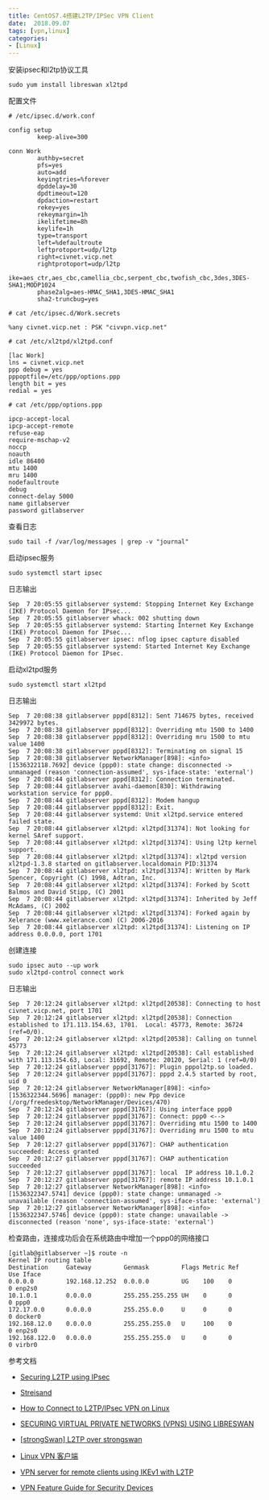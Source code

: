 ```yaml
---
title: CentOS7.4搭建L2TP/IPSec VPN Client
date:  2018.09.07
tags: [vpn,linux]
categories: 
- [Linux]
---
```


安装ipsec和l2tp协议工具

```shell
sudo yum install libreswan xl2tpd
```

配置文件

```shell
# /etc/ipsec.d/work.conf

config setup
        keep-alive=300

conn Work
        authby=secret
        pfs=yes
        auto=add
        keyingtries=%forever
        dpddelay=30
        dpdtimeout=120
        dpdaction=restart
        rekey=yes
        rekeymargin=1h
        ikelifetime=8h
        keylife=1h
        type=transport
        left=%defaultroute
        leftprotoport=udp/l2tp
        right=civnet.vicp.net
        rightprotoport=udp/l2tp
        ike=aes_ctr,aes_cbc,camellia_cbc,serpent_cbc,twofish_cbc,3des,3DES-SHA1;MODP1024
        phase2alg=aes-HMAC_SHA1,3DES-HMAC_SHA1
        sha2-truncbug=yes
```

<!--more-->

```shell
# cat /etc/ipsec.d/Work.secrets

%any civnet.vicp.net : PSK "civvpn.vicp.net"
```

```shell
# cat /etc/xl2tpd/xl2tpd.conf

[lac Work]
lns = civnet.vicp.net
ppp debug = yes
pppoptfile=/etc/ppp/options.ppp
length bit = yes
redial = yes
```

```shell
# cat /etc/ppp/options.ppp

ipcp-accept-local
ipcp-accept-remote
refuse-eap
require-mschap-v2
noccp
noauth
idle 86400
mtu 1400
mru 1400
nodefaultroute
debug
connect-delay 5000
name gitlabserver
password gitlabserver
```

查看日志

```shell
sudo tail -f /var/log/messages | grep -v "journal"
```

启动ipsec服务

```shell
sudo systemctl start ipsec
```

日志输出

```shell
Sep  7 20:05:55 gitlabserver systemd: Stopping Internet Key Exchange (IKE) Protocol Daemon for IPsec...
Sep  7 20:05:55 gitlabserver whack: 002 shutting down
Sep  7 20:05:55 gitlabserver systemd: Starting Internet Key Exchange (IKE) Protocol Daemon for IPsec...
Sep  7 20:05:55 gitlabserver ipsec: nflog ipsec capture disabled
Sep  7 20:05:55 gitlabserver systemd: Started Internet Key Exchange (IKE) Protocol Daemon for IPsec.
```

启动xl2tpd服务

```shell
sudo systemctl start xl2tpd
```

日志输出

```shell
Sep  7 20:08:38 gitlabserver pppd[8312]: Sent 714675 bytes, received 3429972 bytes.
Sep  7 20:08:38 gitlabserver pppd[8312]: Overriding mtu 1500 to 1400
Sep  7 20:08:38 gitlabserver pppd[8312]: Overriding mru 1500 to mtu value 1400
Sep  7 20:08:38 gitlabserver pppd[8312]: Terminating on signal 15
Sep  7 20:08:38 gitlabserver NetworkManager[898]: <info>  [1536322118.7692] device (ppp0): state change: disconnected -> unmanaged (reason 'connection-assumed', sys-iface-state: 'external')
Sep  7 20:08:44 gitlabserver pppd[8312]: Connection terminated.
Sep  7 20:08:44 gitlabserver avahi-daemon[830]: Withdrawing workstation service for ppp0.
Sep  7 20:08:44 gitlabserver pppd[8312]: Modem hangup
Sep  7 20:08:44 gitlabserver pppd[8312]: Exit.
Sep  7 20:08:44 gitlabserver systemd: Unit xl2tpd.service entered failed state.
Sep  7 20:08:44 gitlabserver xl2tpd: xl2tpd[31374]: Not looking for kernel SAref support.
Sep  7 20:08:44 gitlabserver xl2tpd: xl2tpd[31374]: Using l2tp kernel support.
Sep  7 20:08:44 gitlabserver xl2tpd: xl2tpd[31374]: xl2tpd version xl2tpd-1.3.8 started on gitlabserver.localdomain PID:31374
Sep  7 20:08:44 gitlabserver xl2tpd: xl2tpd[31374]: Written by Mark Spencer, Copyright (C) 1998, Adtran, Inc.
Sep  7 20:08:44 gitlabserver xl2tpd: xl2tpd[31374]: Forked by Scott Balmos and David Stipp, (C) 2001
Sep  7 20:08:44 gitlabserver xl2tpd: xl2tpd[31374]: Inherited by Jeff McAdams, (C) 2002
Sep  7 20:08:44 gitlabserver xl2tpd: xl2tpd[31374]: Forked again by Xelerance (www.xelerance.com) (C) 2006-2016
Sep  7 20:08:44 gitlabserver xl2tpd: xl2tpd[31374]: Listening on IP address 0.0.0.0, port 1701
```

创建连接

```shell
sudo ipsec auto --up work
sudo xl2tpd-control connect work
```

日志输出

```shell
Sep  7 20:12:24 gitlabserver xl2tpd: xl2tpd[20538]: Connecting to host civnet.vicp.net, port 1701
Sep  7 20:12:24 gitlabserver xl2tpd: xl2tpd[20538]: Connection established to 171.113.154.63, 1701.  Local: 45773, Remote: 36724 (ref=0/0).
Sep  7 20:12:24 gitlabserver xl2tpd: xl2tpd[20538]: Calling on tunnel 45773
Sep  7 20:12:24 gitlabserver xl2tpd: xl2tpd[20538]: Call established with 171.113.154.63, Local: 31692, Remote: 20120, Serial: 1 (ref=0/0)
Sep  7 20:12:24 gitlabserver pppd[31767]: Plugin pppol2tp.so loaded.
Sep  7 20:12:24 gitlabserver pppd[31767]: pppd 2.4.5 started by root, uid 0
Sep  7 20:12:24 gitlabserver NetworkManager[898]: <info>  [1536322344.5696] manager: (ppp0): new Ppp device (/org/freedesktop/NetworkManager/Devices/470)
Sep  7 20:12:24 gitlabserver pppd[31767]: Using interface ppp0
Sep  7 20:12:24 gitlabserver pppd[31767]: Connect: ppp0 <-->
Sep  7 20:12:24 gitlabserver pppd[31767]: Overriding mtu 1500 to 1400
Sep  7 20:12:24 gitlabserver pppd[31767]: Overriding mru 1500 to mtu value 1400
Sep  7 20:12:27 gitlabserver pppd[31767]: CHAP authentication succeeded: Access granted
Sep  7 20:12:27 gitlabserver pppd[31767]: CHAP authentication succeeded
Sep  7 20:12:27 gitlabserver pppd[31767]: local  IP address 10.1.0.2
Sep  7 20:12:27 gitlabserver pppd[31767]: remote IP address 10.1.0.1
Sep  7 20:12:27 gitlabserver NetworkManager[898]: <info>  [1536322347.5741] device (ppp0): state change: unmanaged -> unavailable (reason 'connection-assumed', sys-iface-state: 'external')
Sep  7 20:12:27 gitlabserver NetworkManager[898]: <info>  [1536322347.5746] device (ppp0): state change: unavailable -> disconnected (reason 'none', sys-iface-state: 'external')
```

检查路由，连接成功后会在系统路由中增加一个ppp0的网络接口

```shell
[gitlab@gitlabserver ~]$ route -n
Kernel IP routing table
Destination     Gateway         Genmask         Flags Metric Ref    Use Iface
0.0.0.0         192.168.12.252  0.0.0.0         UG    100    0        0 enp2s0
10.1.0.1        0.0.0.0         255.255.255.255 UH    0      0        0 ppp0
172.17.0.0      0.0.0.0         255.255.0.0     U     0      0        0 docker0
192.168.12.0    0.0.0.0         255.255.255.0   U     100    0        0 enp2s0
192.168.122.0   0.0.0.0         255.255.255.0   U     0      0        0 virbr0
```





参考文档

- [Securing L2TP using IPsec](https://tools.ietf.org/html/rfc3193)

- [Streisand](https://github.com/StreisandEffect/streisand/blob/master/README-chs.md)

- [How to Connect to L2TP/IPsec VPN on Linux](https://www.elastichosts.com/blog/linux-l2tpipsec-vpn-client/)
- [ SECURING VIRTUAL PRIVATE NETWORKS (VPNS) USING LIBRESWAN](https://access.redhat.com/documentation/en-us/red_hat_enterprise_linux/7/html/security_guide/sec-securing_virtual_private_networks)
- [[strongSwan] L2TP over strongswan](https://lists.strongswan.org/pipermail/users/2015-April/007964.html)
- [Linux VPN 客户端](https://github.com/hwdsl2/setup-ipsec-vpn/blob/master/docs/clients-zh.md#linux-vpn-%E5%AE%A2%E6%88%B7%E7%AB%AF)
- [VPN server for remote clients using IKEv1 with L2TP](https://libreswan.org/wiki/VPN_server_for_remote_clients_using_IKEv1_with_L2TP)
- [VPN Feature Guide for Security Devices](https://www.juniper.net/documentation/en_US/junos/information-products/pathway-pages/security/security-vpn-ipsec.html)
